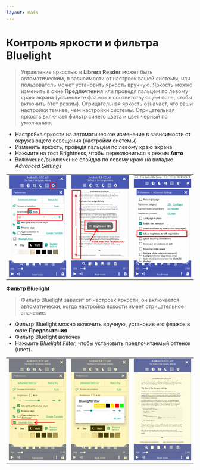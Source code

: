 ```yaml
---
layout: main
---
```


# Контроль яркости и фильтра Bluelight

> Управление яркостью в **Librera Reader** может быть автоматическим, в зависимости от настроек вашей системы, или пользователь может установить яркость вручную.
Яркость можно изменить в окне **Предпочтения** или проведя пальцем по левому краю экрана (установите флажок в соответствующем поле, чтобы включить этот режим).
Отрицательная яркость означает, что ваши настройки темнее, чем настройки системы.
Отрицательная яркость включает фильтр синего цвета и цвет черный по умолчанию.

* Настройка яркости на автоматическое изменение в зависимости от окружающего освещения (настройки системы)
* Изменить яркость, проведя пальцем по левому краю экрана
* Нажмите на тост Brightness, чтобы переключиться в режим **Авто**
* Включение/выключение слайдов по левому краю на вкладке _Advanced Settings_

||||
|-|-|-|
|![](1.png)|![](2.png)|![](3.png)|

**Фильтр Bluelight**
> Фильтр Bluelight зависит от настроек яркости, он включается автоматически, когда настройка яркости имеет отрицательное значение.

* Фильтр Bluelight можно включить вручную, установив его флажок в окне **Предпочтения**
* Фильтр Bluelight включен
* Нажмите _Bluelight Filter_, чтобы установить предпочитаемый оттенок (цвет).

||||
|-|-|-|
|![](7.png)|![](6.png)|![](8.png)|
